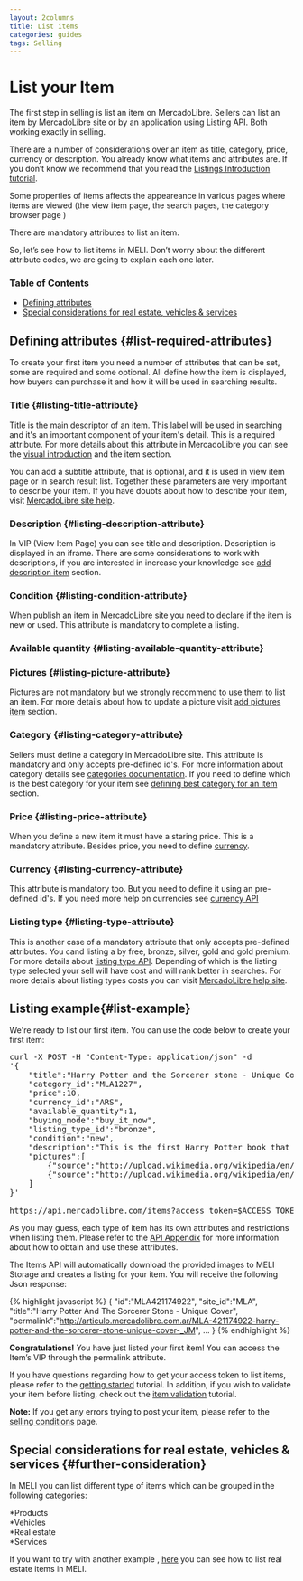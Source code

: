 ```yaml
---
layout: 2columns
title: List items
categories: guides
tags: Selling
---
```


# List your Item

The first step in selling is list an item on MercadoLibre. Sellers can list an item by MercadoLibre site or by an application using Listing API. Both working exactly in selling.

There are a number of considerations over an item as title, category, price, currency or description. You already know what items and attributes are. If you don’t know we recommend that you read the [Listings Introduction tutorial](/listing-introduction).

Some properties of items affects the appeareance in various pages where items are viewed (the view item page, the search pages, the category browser page )  

There are mandatory attributes to list an item. 

So, let’s see how to list items in MELI. Don’t worry about the different attribute codes, we are going to explain each one later.

### Table of Contents
- [Defining attributes](#list-defining-attributes)
- [Special considerations for real estate, vehicles & services](#further-consideration)


## Defining attributes {#list-required-attributes}

To create your first item you need a number of attributes that can be set, some are required and some optional. All define how the item is displayed, how buyers can purchase it and how it will be used in searching results.    

### Title {#listing-title-attribute}

Title is the main descriptor of an item. This label will be used in searching and it's an important component of your item's detail. This is a required attribute. For more details about this attribute in MercadoLibre you can see the [visual introduction](/listing-introduction/#item-title) and the item section.   

You can add a subtitle attribute, that is optional, and it is used in view item page or in search result list. Together these parameters are very important to describe your item. If you have doubts about how to describe your item, visit [MercadoLibre site help](http://www.mercadolibre.com/jm/ml.faqs.framework.main.FaqsController?pageId=FAQ&faqId=9564&categId=MEJVT&type=FAQ).   


### Description {#listing-description-attribute}

In VIP (View Item Page) you can see title and description. Description is displayed in an iframe. There are some considerations to work with descriptions, if you are interested in increase your knowledge see [add description item](/add-description-item) section. 

### Condition {#listing-condition-attribute}

When publish an item in MercadoLibre site you need to declare if the item is new or used. This attribute is mandatory to complete a listing.

### Available quantity {#listing-available-quantity-attribute}




### Pictures {#listing-picture-attribute}

Pictures are not mandatory but we strongly recommend to use them to list an item. For more details about how to update a picture visit [add pictures item](/add-pictures-item) section.

### Category {#listing-category-attribute}

Sellers must define a category in MercadoLibre site. This attribute is mandatory and only accepts pre-defined id's. For more information about category details see [categories documentation](/categories-introduction). If you need to define which is the best category for your item see [defining best category for an item](/categories-best-for-listing) section.

### Price {#listing-price-attribute}

When you define a new item it must have a staring price. This is a mandatory attribute. Besides price, you need to define [currency](#listing-currency-attribute).

### Currency {#listing-currency-attribute}

This attribute is mandatory too. But you need to define it using an pre-defined id's. If you need more help on currencies see [currency API](/guide-appendix/#currencies-api)

### Listing type {#listing-type-attribute}

This is another case of a mandatory attribute that only accepts pre-defined attributes. You cand listing a by free, bronze, silver, gold and gold premium. For more details about [listing type API](#).
Depending of which is the listing type selected your sell will have cost and will rank better in searches. For more details about listing types costs you can visit [MercadoLibre help site](http://www.mercadolibre.com/jm/ml.faqs.framework.main.FaqsController?pageId=FAQ&faqId=2407&categId=COST&type=FAQ).



## Listing example{#list-example}

We're ready to list our first item. You can use the code below to create your first item:

<pre class="terminal">
curl -X POST -H "Content-Type: application/json" -d
'{
	"title":"Harry Potter and the Sorcerer stone - Unique Cover",
	"category_id":"MLA1227",
	"price":10,
	"currency_id":"ARS",
	"available_quantity":1,
	"buying_mode":"buy_it_now",
	"listing_type_id":"bronze",
	"condition":"new",
	"description":"This is the first Harry Potter book that was printed outside the UK, {{"<strong> I bought it in San Francisco at the Harry Potters week in 2009 </strong>" | xml_escape }} Do not miss the opportunity, it is in perfect conditions and with a unique design cover",
	"pictures":[
		{"source":"http://upload.wikimedia.org/wikipedia/en/a/a7/Original_Paperback_Cover.jpg"},
		{"source":"http://upload.wikimedia.org/wikipedia/en/2/2c/Harry_Potter_and_the_Philosopher%27s_Stone.jpg"}
	]
}'

https://api.mercadolibre.com/items?access_token=$ACCESS_TOKEN  
</pre>
As you may guess, each type of item has its own attributes and restrictions when listing them. Please refer to the [API Appendix](/guide-appendix) for more information 
about how to obtain and use these attributes.

The Items API will automatically download the provided images to MELI Storage and creates a listing for your item. You will receive the following Json response:


{% highlight javascript %}
{
  "id":"MLA421174922",
  "site_id":"MLA",
  "title":"Harry Potter And The Sorcerer Stone - Unique Cover",
  "permalink":"http://articulo.mercadolibre.com.ar/MLA-421174922-harry-potter-and-the-sorcerer-stone-unique-cover-_JM",
  ...
}
{% endhighlight %}

**Congratulations!** You have just listed your first item! You can access the Item’s VIP through the permalink attribute.  

If you have questions regarding how to get your access token to list items, please refer to the [getting started](/getting-started) tutorial. In addition, if you wish to validate your item before listing, check out the [item validation](/validate-item) tutorial.    
    
**Note:** If you get any errors trying to post your item, please refer to the [selling conditions](http://www.mercadolibre.com/jm/ml.faqs.framework.main.FaqsController?pageId=FAQ&faqId=2407&categId=COST&type=FAQ) page. 


## Special considerations for real estate, vehicles & services {#further-consideration}

In MELI you can list different type of items which can be grouped in the following categories:

*Products    
*Vehicles    
*Real estate    
*Services    


If you want to try with another example , [here](/real-estate-list-item) you can see how to list real estate items in MELI.
